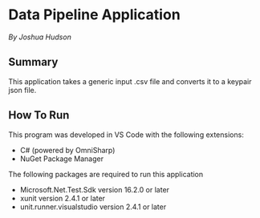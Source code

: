 # Data Pipeline Application
_By Joshua Hudson_

## Summary

This application takes a generic input .csv file and converts it to a keypair json file.

## How To Run

This program was developed in VS Code with the following extensions:

* C# (powered by OmniSharp)
* NuGet Package Manager

The following packages are required to run this application

* Microsoft.Net.Test.Sdk version 16.2.0 or later
* xunit version 2.4.1 or later
* unit.runner.visualstudio version 2.4.1 or later

